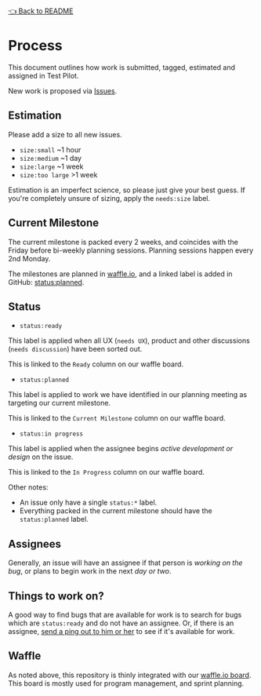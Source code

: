 [👈 Back to README](../README.md)

# Process

This document outlines how work is submitted, tagged, estimated and assigned in Test Pilot.

New work is proposed via [Issues](https://github.com/mozilla/testpilot/issues/new).

## Estimation

Please add a size to all new issues.

- `size:small` ~1 hour
- `size:medium` ~1 day
- `size:large` ~1 week
- `size:too large` >1 week

Estimation is an imperfect science, so please just give your best guess. If you're completely unsure of sizing, apply the `needs:size` label.

## Current Milestone

The current milestone is packed every 2 weeks, and coincides with the Friday before bi-weekly planning sessions. Planning sessions happen every 2nd Monday.

The milestones are planned in [waffle.io](https://waffle.io/mozilla/testpilot/), and a linked label is added in GitHub: [status:planned](https://github.com/mozilla/testpilot/issues?q=is%3Aissue+is%3Aopen+label%3A%22status%3A+planned%22).

## Status

- `status:ready`

This label is applied when all UX (`needs UX`), product and other discussions (`needs discussion`) have been sorted out.

This is linked to the `Ready` column on our waffle board.

- `status:planned`

This label is applied to work we have identified in our planning meeting as targeting our current milestone.

This is linked to the `Current Milestone` column on our waffle board.

- `status:in progress`

This label is applied when the assignee begins *active development or design* on the issue.

This is linked to the `In Progress` column on our waffle board.

Other notes:
- An issue only have a single `status:*` label.
- Everything packed in the current milestone should have the `status:planned` label.

## Assignees

Generally, an issue will have an assignee if that person is *working on the bug*, or plans to begin work in the next *day or two*.

## Things to work on?

A good way to find bugs that are available for work is to search for bugs which are `status:ready` and do not have an assignee. Or, if there is an assignee, [send a ping out to him or her](https://github.com/mozilla/testpilot/blob/master/CONTRIBUTING.md#saying-hello) to see if it's available for work.

## Waffle

As noted above, this repository is thinly integrated with our [waffle.io board](https://waffle.io/mozilla/testpilot). This board is mostly used for program management, and sprint planning.
